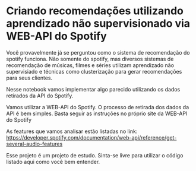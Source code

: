 # Criando recomendações utilizando aprendizado não supervisionado via WEB-API do Spotify

Você provavelmente já se perguntou como o sistema de recomendação do spotify funciona. Não somente do spotify, mas diversos sistemas de recomendação de músicas, filmes e séries utilizam aprendizado não supervisiado e técnicas como clusterização para gerar recomendações para seus clientes.

Nesse notebook vamos implementar algo parecido utilizando os dados retirados da API do Spotify.

Vamos utilizar a WEB-API do Spotify. O processo de retirada dos dados da API é bem simples. Basta seguir as instruções no próprio site da WEB-API do Spotify

As features que vamos analisar estão listadas no link: https://developer.spotify.com/documentation/web-api/reference/get-several-audio-features

Esse projeto é um projeto de estudo. Sinta-se livre para utilizar o código listado aqui como você bem entender.
